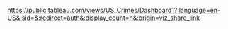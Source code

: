 https://public.tableau.com/views/US_Crimes/Dashboard1?:language=en-US&:sid=&:redirect=auth&:display_count=n&:origin=viz_share_link
